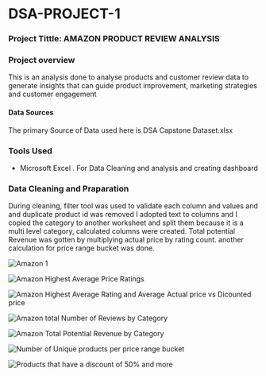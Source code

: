 # DSA-PROJECT-1

### Project Tittle: AMAZON PRODUCT REVIEW ANALYSIS

### Project overview

This is an analysis done to analyse products and customer review data to generate insights that can guide product improvement, marketing strategies and customer engagement
#### Data Sources
The primary Source of Data used here is DSA Capstone Dataset.xlsx

### Tools Used
- Microsoft Excel
 . For Data Cleaning and analysis and creating dashboard

  
### Data Cleaning and Praparation
 During cleaning, filter tool was used to validate each column and values and and duplicate product id was removed I adopted text to columns and I copied the category to another worksheet and split them because it is a multi level category, calculated columns were created. Total potential Revenue was gotten by multiplying actual price by rating count. another calculation for price range bucket was done.
 

![Amazon 1](https://github.com/user-attachments/assets/6d597c3a-1c6e-486f-826b-cfc13c59e097)


![Amazon Highest Average Price Ratings](https://github.com/user-attachments/assets/e454679a-ad3c-41be-92a8-b4ed038caa70)


![Amazon Highest Average Rating and Average Actual price vs  Dicounted price](https://github.com/user-attachments/assets/ca95a75d-b6cc-4ce3-931e-c1a0b5f4ba7e)


![Amazon total Number of Reviews by Category](https://github.com/user-attachments/assets/1f4bec37-c17b-4b34-9c82-1b9075399b98)


![Amazon Total Potential Revenue by Category](https://github.com/user-attachments/assets/77c278f5-8730-4b3a-9143-fe80f647b1af)

![Number of Unique products per price range bucket](https://github.com/user-attachments/assets/6009b7d9-c380-4789-9706-fb6b185dcffe)


![Products that have a discount of 50% and more](https://github.com/user-attachments/assets/543d979e-2059-447a-9a01-0091c552ab2b)
